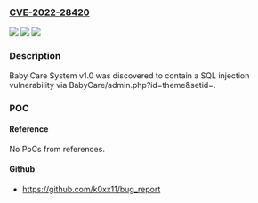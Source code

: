 ### [CVE-2022-28420](https://cve.mitre.org/cgi-bin/cvename.cgi?name=CVE-2022-28420)
![](https://img.shields.io/static/v1?label=Product&message=n%2Fa&color=blue)
![](https://img.shields.io/static/v1?label=Version&message=n%2Fa&color=blue)
![](https://img.shields.io/static/v1?label=Vulnerability&message=n%2Fa&color=brighgreen)

### Description

Baby Care System v1.0 was discovered to contain a SQL injection vulnerability via BabyCare/admin.php?id=theme&setid=.

### POC

#### Reference
No PoCs from references.

#### Github
- https://github.com/k0xx11/bug_report

